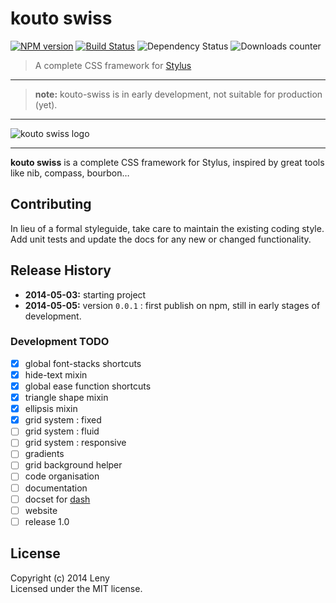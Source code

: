# kouto swiss

[![NPM version](http://img.shields.io/npm/v/kouto-swiss.svg)](https://www.npmjs.org/package/kouto-swiss) [![Build Status](http://img.shields.io/travis/leny/kouto-swiss.svg)](https://travis-ci.org/leny/kouto-swiss) ![Dependency Status](https://david-dm.org/leny/kouto-swiss.svg) ![Downloads counter](http://img.shields.io/npm/dm/kouto-swiss.svg)

> A complete CSS framework for [Stylus](http://learnboost.github.io/stylus/)

* * *

> **note:** kouto-swiss is in early development, not suitable for production (yet).

* * *

![kouto swiss logo](https://raw.githubusercontent.com/leny/kouto-swiss/master/Logo.png)

* * *

**kouto swiss** is a complete CSS framework for Stylus, inspired by great tools like nib, compass, bourbon…

## Contributing

In lieu of a formal styleguide, take care to maintain the existing coding style.  
Add unit tests and update the docs for any new or changed functionality.

## Release History

- **2014-05-03:** starting project
- **2014-05-05:** version `0.0.1` : first publish on npm, still in early stages of development.

### Development TODO

- [x] global font-stacks shortcuts
- [x] hide-text mixin
- [x] global ease function shortcuts
- [x] triangle shape mixin
- [x] ellipsis mixin
- [x] grid system : fixed
- [ ] grid system : fluid
- [ ] grid system : responsive
- [ ] gradients
- [ ] grid background helper
- [ ] code organisation
- [ ] documentation
- [ ] docset for [dash](http://kapeli.com/dash)
- [ ] website
- [ ] release 1.0

## License
Copyright (c) 2014 Leny  
Licensed under the MIT license.

